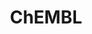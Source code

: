 ---
layout: default
bigquery: https://console.cloud.google.com/bigquery?p=patents-public-data&d=ebi_chembl&page=dataset
citation: '"The ChEMBL database in 2017." Anna Gaulton, Anne Hersey, Michał Nowotka,
  A Patrícia Bento, Jon Chambers, David Mendez, Prudence Mutowo, Francis Atkinson,
  Louisa J Bellis, Elena Cibrián-Uhalte, Mark Davies, Nathan Dedman, Anneli Karlsson,
  María Paula Magariños, John P Overington, George Papadatos, Ines Smit, Andrew R
  Leach Nucleic acids Research (2017) 45 (Database Issue), D945-D954'
contributors: European Bioinformatics Institute
cost: None
description: ChEMBL Data is a manually curated database of small molecules used in
  drug discovery, including information about existing patented drugs.
documentation: 'schema: https://www.ebi.ac.uk/chembl/db_schema


  '
last_edit: 04/11/2022, 20:32:16
location: https://console.cloud.google.com/marketplace/product/google_patents_public_datasets/chembl
maintained_by: EMBL-EBI, an outstation of European Molecular Biology Laboratory
related_publications: '

  ChEMBL: towards direct deposition of bioassay data.


  Mendez D, Gaulton A, Bento AP, Chambers J, De Veij M, Félix E, Magariños MP, Mosquera
  JF, Mutowo P, Nowotka M, Gordillo-Marañón M, Hunter F, Junco L, Mugumbate G, Rodriguez-Lopez
  M, Atkinson F, Bosc N, Radoux CJ, Segura-Cabrera A, Hersey A, Leach AR.


  — Nucleic Acids Res. 2019; 47(D1):D930-D940. doi: 10.1093/nar/gky1075

  '
schema_fields:
- authors
- sequence
- accession
- protein_class_synonym
- predbind_id
- biocomp_id
- normal_range_max
- alert_id
- l2
- site_residues
- heavy_atoms
- data_validity_comment
- assay_class_id
- mechanism_of_action
- le
- activity_count
- warning_id
- relationship
- mw_freebase
- assay_organism
- pathway_id
- disease_efficacy
- go_id
- class_level
- psa
- binding_site_comment
- standard_type
- isoform
- acd_logp
- l1
- annotation
- first_in_class
- target_type
- pubmed_id
- stem_class
- site_id
- mesh_id
- site_name
- met_conversion
- creation_date
- full_molformula
- polymer_flag
- published_units
- substrate_record_id
- black_box_warning
- l6
- qed_weighted
- domain_id
- src_compound_id
- ddd_comment
- potential_duplicate
- drugind_id
- full_mwt
- trade_name
- confidence
- strength
- inorganic_flag
- company
- hrac_class_id
- parameter_type
- canonical_smiles
- ridx
- protclasssyn_id
- frac_code
- mc_target_accession
- max_phase
- standard_text_value
- level1_description
- ap_id
- chirality
- mol_atc_id
- parent_id
- indref_id
- patent_no
- dosed_ingredient
- bao_format
- prodrug
- type
- activity_comment
- innovator_company
- molecule_type
- abstract
- component_synonym
- cx_logd
- enzyme_tid
- description
- parameter_value
- mw_monoisotopic
- source
- relation
- name
- therapeutic_flag
- res_stem_id
- caloha_id
- patent_expire_date
- compd_id
- irac_code
- smarts
- qudt_units
- standard_value
- assay_desc
- component_id
- end_position
- sitecomp_id
- result_flag
- ref_type
- assay_subcellular_fraction
- who_name
- metabolite_record_id
- assay_cell_type
- issue
- doc_id
- rgid
- topical
- direct_interaction
- drug_substance_flag
- start_position
- l7
- usan_year
- level1
- alogp
- year
- warning_class
- patent_use_code
- hbd
- published_type
- sequence_md5sum
- comp_class_id
- cell_source_tax_id
- structure_type
- mc_tax_id
- target_desc
- delist_flag
- applicant_full_name
- published_relation
- molecular_mechanism
- normal_range_min
- assay_type
- status
- pchembl_value
- withdrawn_flag
- active_ingredient
- domain_type
- product_id
- organism
- cell_name
- molregno
- curated_by
- parent_type
- research_stem
- l4
- uo_units
- usan_stem_definition
- acd_most_apka
- efo_id
- relationship_desc
- level3
- dosage_form
- usan_stem
- efo_term
- cx_most_bpka
- units
- doc_type
- path
- cpd_str_alert_id
- who_extra
- text_value
- assay_id
- uberon_id
- usan_substem
- first_page
- ad_type
- as_id
- cell_source_organism
- cx_most_apka
- formulation_id
- num_ro5_violations
- atc_code
- curation_comment
- num_alerts
- bao_id
- mol_irac_id
- definition
- activity_id
- warning_year
- protein_class_id
- withdrawn_year
- warning_type
- cell_ontology_id
- molecular_species
- entity_id
- title
- assay_category
- aidx
- source_domain_id
- aspect
- standard_relation
- species_group_flag
- selectivity_comment
- prediction_method
- upper_value
- std_act_id
- entity_type
- hrac_code
- ro3_pass
- parent_go_id
- synonyms
- label
- log_id
- prod_pat_id
- met_id
- withdrawn_reason
- assay_test_type
- published_value
- standard_upper_value
- mecref_id
- comp_go_id
- natural_product
- related_tid
- irac_class_id
- molsyn_id
- downgraded
- l8
- tax_id
- smid
- ddd_value
- bao_endpoint
- volume
- enzyme_name
- component_type
- relationship_type
- l3
- route
- comments
- cell_description
- compound_name
- acd_logd
- helm_notation
- subgroup
- cx_logp
- indication_class
- src_description
- standard_units
- assay_tax_id
- submission_date
- cellosaurus_id
- tid_fixed
- doi
- met_comment
- assay_source
- withdrawn_class
- ingredient
- stem
- toid
- lle
- alert_set_id
- variant_id
- updated_by
- patent_id
- hba_lipinski
- rtb
- sei
- standard_inchi
- clo_id
- journal
- short_name
- standard_flag
- hbd_lipinski
- pathway_key
- tid
- co_stem_id
- mesh_heading
- src_assay_id
- cidx
- major_class
- first_approval
- mol_frac_id
- syn_type
- mc_target_type
- ref_id
- domain_description
- mc_organism
- set_name
- level3_description
- compound_key
- chembl_id
- alert_name
- standard_inchi_key
- actsm_id
- value
- compsyn_id
- stat
- src_short_name
- bto_id
- src_id
- ddd_admr
- db_source
- ddd_id
- updated_on
- mutation
- warning_description
- parenteral
- domain_name
- warning_country
- l5
- tbl
- nda_type
- last_active
- chebi_par_id
- last_page
- cell_id
- metref_id
- mc_target_name
- level4_description
- target_mapping
- active_molregno
- action_type
- level4
- assay_param_id
- hba
- withdrawn_country
- job_id
- protein_class_desc
- availability_type
- aromatic_rings
- assay_strain
- frac_class_id
- level2_description
- drug_record_id
- approval_date
- orig_description
- level2
- version
- ass_cls_map_id
- usan_stem_id
- cell_source_tissue
- ddd_units
- mec_id
- previous_company
- targrel_id
- targcomp_id
- oc_id
- confidence_score
- assay_tissue
- bei
- molfile
- homologue
- mol_hrac_id
- drug_product_flag
- cl_lincs_id
- record_id
- acd_most_bpka
- class_type
- num_lipinski_ro5_violations
- mechanism_comment
- db_version
- parent_molregno
- oral
- max_phase_for_ind
- level5
- country
- ref_url
- priority
- publication_number
- tissue_id
- warnref_id
- idx
- pref_name
shortname: chembl
tags:
- biotechnology
- health
- chemical
- bioinformatics
- medical
terms_of_use: CC BY-SA 3.0
title: ChEMBL
uuid: e232a192-965c-4ec9-904c-155b6dfe56c5
---